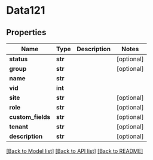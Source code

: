 # Data121

## Properties
Name | Type | Description | Notes
------------ | ------------- | ------------- | -------------
**status** | **str** |  | [optional] 
**group** | **str** |  | [optional] 
**name** | **str** |  | 
**vid** | **int** |  | 
**site** | **str** |  | [optional] 
**role** | **str** |  | [optional] 
**custom_fields** | **str** |  | [optional] 
**tenant** | **str** |  | [optional] 
**description** | **str** |  | [optional] 

[[Back to Model list]](../README.md#documentation-for-models) [[Back to API list]](../README.md#documentation-for-api-endpoints) [[Back to README]](../README.md)


